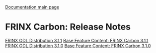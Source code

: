[Documentation main page](https://frinxio.github.io/Frinx-docs/)

# FRINX Carbon: Release Notes
[FRINX ODL Distribution 3.1.1](Release_Notes/frinx-odl-distribution-3-1-1.md) [Base Feature Content: FRINX Carbon 3.1.1](Release_Notes/frinx-odl-base-feature-content-rel-3-1-1.md)  
[FRINX ODL Distribution 3.1.0](Release_Notes/frinx-odl-distribution-3-1-0.md) [Base Feature Content: FRINX Carbon 3.1.0](Release_Notes/frinx-odl-base-feature-content-rel-3-1-0.md)  
